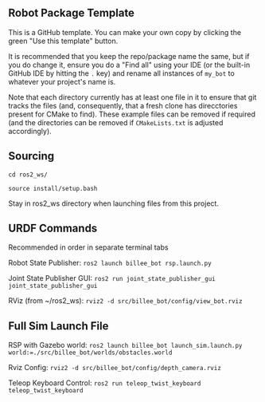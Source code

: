 ## Robot Package Template

This is a GitHub template. You can make your own copy by clicking the green "Use this template" button.

It is recommended that you keep the repo/package name the same, but if you do change it, ensure you do a "Find all" using your IDE (or the built-in GitHub IDE by hitting the `.` key) and rename all instances of `my_bot` to whatever your project's name is.

Note that each directory currently has at least one file in it to ensure that git tracks the files (and, consequently, that a fresh clone has direcctories present for CMake to find). These example files can be removed if required (and the directories can be removed if `CMakeLists.txt` is adjusted accordingly).

## Sourcing
`cd ros2_ws/`

`source install/setup.bash`

Stay in ros2_ws directory when launching files from this project.

## URDF Commands
Recommended in order in separate terminal tabs

Robot State Publisher: `ros2 launch billee_bot rsp.launch.py`

Joint State Publisher GUI: `ros2 run joint_state_publisher_gui joint_state_publisher_gui`

RViz (from ~/ros2_ws): `rviz2 -d src/billee_bot/config/view_bot.rviz`

## Full Sim Launch File
RSP with Gazebo world: `ros2 launch billee_bot launch_sim.launch.py world:=./src/billee_bot/worlds/obstacles.world`

Rviz Config: `rviz2 -d src/billee_bot/config/depth_camera.rviz`

Teleop Keyboard Control: `ros2 run teleop_twist_keyboard teleop_twist_keyboard`
